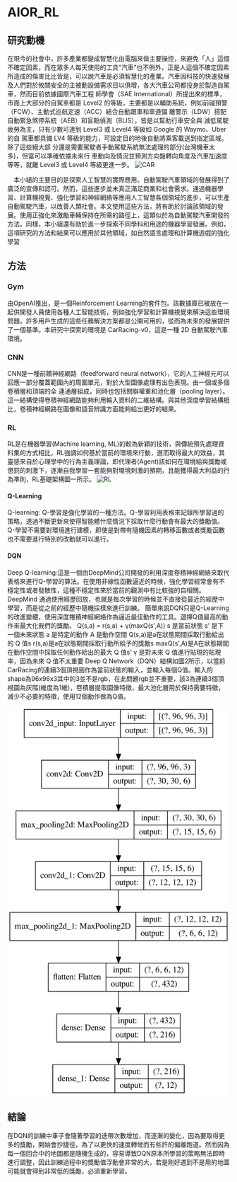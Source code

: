#  AIOR_RL
## 研究動機
在現今的社會中，許多產業都變成智慧化由電腦來做主要操控，來避免「人」這個不確定因素，而在眾多人每天使用的工具"汽車"也不例外，正是人這個不確定因素所造成的傷害比比皆是，可以說汽車是必須智慧化的產業。汽車因科技的快速發展及人們對於攸關安全的主被動設備需求日以俱增，各大汽車公司都投身於製造自駕車，然而目前依據國際汽車工程 師學會（SAE International）所提出來的標準，市面上大部分的自駕車都是 Level2 的等級，主要都是以輔助系統，例如前碰預警（FCW）、主動式巡航定速（ACC）結合自動跟車和車道偏 離警示（LDW）搭配自動緊急煞停系統（AEB）和盲點偵測（BLIS），皆是以幫助行車安全與 減低駕駛疲勞為主，只有少數可達到 Level3 或 Level4 等級如 Google 的 Waymo、Uber 的自 駕車都具備 LV4 等級的能力，可設定目的地後自動將乘客載送到指定區域。除了這些絕大部 分還是需要駕駛者手動駕駛系統無法處理的部分(台灣機車太多)，但當可以準確依據未來行 車動向及情況並預測方向盤轉向角度及汽車加速度等等，就離 Level3 或 Level4 等級更進一步。
![CAR](https://www.gonews.com.tw/wp-content/uploads/2020/09/6%E5%A4%A7%E8%87%AA%E5%8B%95%E9%A7%95%E9%A7%9B_%E8%B3%87%E8%A8%8A%E4%B8%80%E8%A6%BD%E8%A1%A8-%E6%8B%B7%E8%B2%9D.jpg)  


 本小組的主要目的是探索人工智慧的實際應用。自動駕駛汽車領域的發展得到了廣泛的宣傳和認可。然而，這些進步並未真正滿足商業和社會需求。通過機器學習、計算機視覺、強化學習和神經網絡等應用人工智慧各個領域的進步，可以生產自動駕駛汽車，以改善人類社會。本文使用這些方法，將有助於討論該領域的發展。使用正強化來激勵車輛保持在所需的路徑上，這類似於為自動駕駛汽車開發的方法。同樣，本小組還有助於進一步探索不同學科和用途的機器學習發展。例如，這項研究的方法和結果可以應用於其他領域，如自然語言處理和計算機遊戲的強化學習 
 
 ## 方法
### Gym
由OpenAI推出，是一個Reinforcement Learning的套件包。該數據庫已被放在一起供開發人員使用各種人工智能技術，例如強化學習和計算機視覺來解決這些環境問題。許多用戶生成的這些任務解決方案都是公開可用的，從而為未來的發展提供了一個基準。本研究中探索的環境是 CarRacing-v0，這是一種 2D 自動駕駛汽車環境。
### CNN
CNN是一種前饋神經網路（feedforward neural network），它的人工神經元可以回應一部分覆蓋範圍內的周圍單元，對於大型圖像處理有出色表現。由一個或多個卷積層和頂端的全 連通層組成，同時也包括關聯權重和池化層（pooling layer）。這一結構使得卷積神經網路能夠利用輸入資料的二維結構。與其他深度學習結構相比，卷積神經網路在圖像和語音辨識方面能夠給出更好的結果。
### RL
RL是在機器學習(Machine learning, ML)的較為新穎的技術，與傳統預先處理資料集的方式相比，RL強調如何基於當前的環境來行動，進而取得最大的效益，其靈感來自於心理學中的行為主義理論，即代理者(Agent)該如何在環境給與獎勵或懲罰的刺激下，逐漸自我學習一套能夠對環境刺激的預期，且能獲得最大利益的行為準則，RL基礎架構圖一所示。
![RL](https://miro.medium.com/max/700/0*5dzxvNCfwmFRmvkp.jpg)  

#### Q-Learning
Q-learning: Q-學習是強化學習的一種方法。Q-學習利用表格來記錄所學習過的策略，透過不斷更新來使得智能體什麼情況下採取什麼行動會有最大的獎勵值。Q-學習不需要對環境進行建模，即使是對帶有隨機因素的轉移函數或者獎勵函數也不需要進行特別的改動就可以進行。

#### DQN
Deep Q-learning:這是一個由DeepMind公司開發的利用深度卷積神經網絡來取代表格來進行Q-學習的算法。在使用非線性函數逼近的時候，強化學習經常會有不穩定性或者發散性，這種不穩定性來於當前的觀測中有比較強的自相關。DeepMind 通過使用經歷回放，也就是每次學習的時候並不直接從最近的經歷中學習，而是從之前的經歷中隨機採樣來進行訓練。
簡單來說DQN只是Q-Learning 的改進變體，使用深度捲積神經網絡作為逼近最佳動作的工具。選擇Q值最高的動作來最大化我們的獎勵。
Q(s,a) = r(s,a) + γ(maxQ(s',A))
	s 是當前狀態
	s' 是下一個未來狀態
	a 是特定的動作
	A 是動作空間
	Q(s,a)是a在狀態期間採取行動給出的 Q 值s
	r(s,a)是a在狀態期間採取行動所給予的獎勵s
	maxQ(s',A)是A在狀態期間在動作空間中採取任何動作給出的最大 Q 值s'
	γ 是對未來 Q 值進行貼現的貼現率，因為未來 Q 值不太重要
Deep Q Network（DQN）結構如圖2所示，以當前CarRacing的連續3個頂視圖作為當前狀態的輸入，並輸入每個Q值。輸入的shape為96x96x3其中的3並不是rgb，在此問題rgb並不重要，該3為連續3個頂視圖為灰階(維度為1維)，卷積層提取圖像特徵，最大池化層用於保持需要特徵，減少不必要的特徵，使用12個動作做為Q值。

![DQN](https://github.com/howting/aiot_RL/blob/main/271392482_517707269499426_2485185398425252968_n.png?raw=true)

## 結論
在DQN的訓練中車子會隨著學習的迭帶次數增加，而逐漸的變化，因為要取得更多的獎勵，開始會抄捷徑，為了以更快的速度轉彎而有些許的偏離跑道。然而因為每一個回合中的地圖都是隨機生成的，容易導致DQN原本所學習的策略無法即時進行調整，因此訓練過程中的獎勵值浮動會非常的大，若是剛好遇到不是用的地圖可能就會得到非常低的獎勵，必須重新學習。
